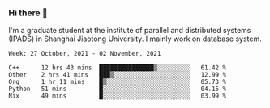 ### Hi there 👋

I'm a graduate student at the institute of parallel and distributed systems (IPADS) in Shanghai Jiaotong University. I mainly work on database system.

<!--START_SECTION:waka-->
```text
Week: 27 October, 2021 - 02 November, 2021

C++      12 hrs 43 mins  ███████████████▒░░░░░░░░░   61.42 % 
Other    2 hrs 41 mins   ███▒░░░░░░░░░░░░░░░░░░░░░   12.99 % 
Org      1 hr 11 mins    █▒░░░░░░░░░░░░░░░░░░░░░░░   05.73 % 
Python   51 mins         █░░░░░░░░░░░░░░░░░░░░░░░░   04.15 % 
Nix      49 mins         █░░░░░░░░░░░░░░░░░░░░░░░░   03.99 % 
```
<!--END_SECTION:waka-->

<!--
**yqmmm/yqmmm** is a ✨ _special_ ✨ repository because its `README.md` (this file) appears on your GitHub profile.

Here are some ideas to get you started:

- 🔭 I’m currently working on ...
- 🌱 I’m currently learning ...
- 👯 I’m looking to collaborate on ...
- 🤔 I’m looking for help with ...
- 💬 Ask me about ...
- 📫 How to reach me: ...
- 😄 Pronouns: ...
- ⚡ Fun fact: ...
-->
